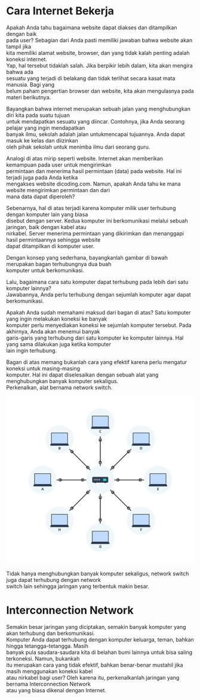 # Cara Internet Bekerja

Apakah Anda tahu bagaimana website dapat diakses dan ditampilkan dengan baik<br>
pada user? Sebagian dari Anda pasti memiliki jawaban bahwa website akan tampil jika<br>
kita memiliki alamat website, browser, dan yang tidak kalah penting adalah koneksi internet.<br>
Yap, hal tersebut tidaklah salah. Jika berpikir lebih dalam, kita akan mengira bahwa ada<br>
sesuatu yang terjadi di belakang dan tidak terlihat secara kasat mata manusia. Bagi yang<br>
belum paham pengertian browser dan website, kita akan mengulasnya pada materi berikutnya.<br>

Bayangkan bahwa internet merupakan sebuah jalan yang menghubungkan diri kita pada suatu tujuan<br>
untuk mendapatkan sesuatu yang diincar. Contohnya, jika Anda seorang pelajar yang ingin mendapatkan<br>
banyak ilmu, sekolah adalah jalan untukmencapai tujuannya. Anda dapat masuk ke kelas dan diizinkan<br>
oleh pihak sekolah untuk menimba ilmu dari seorang guru.<br>

Analogi di atas mirip seperti website. Internet akan memberikan kemampuan pada user untuk mengirimkan<br>
permintaan dan menerima hasil permintaan (data) pada website. Hal ini terjadi juga pada Anda ketika<br>
mengakses website dicoding.com. Namun, apakah Anda tahu ke mana website mengirimkan permintaan dan dari<br>
mana data dapat diperoleh?<br>

Sebenarnya, hal di atas terjadi karena komputer milik user terhubung dengan komputer lain yang biasa<br>
disebut dengan server. Kedua komputer ini berkomunikasi melalui sebuah jaringan, baik dengan kabel atau<br>
nirkabel. Server menerima permintaan yang dikirimkan dan menanggapi hasil permintaannya sehingga website<br>
dapat ditampilkan di komputer user.<br>

Dengan konsep yang sederhana, bayangkanlah gambar di bawah merupakan bagan terhubungnya dua buah<br>
komputer untuk berkomunikasi.<br>

Lalu, bagaimana cara satu komputer dapat terhubung pada lebih dari satu komputer lainnya?<br>
Jawabannya, Anda perlu terhubung dengan sejumlah komputer agar dapat berkomunikasi.<br>

Apakah Anda sudah memahami maksud dari bagan di atas? Satu komputer yang ingin melakukan koneksi ke banyak<br>
komputer perlu menyediakan koneksi ke sejumlah komputer tersebut. Pada akhirnya, Anda akan menemui banyak<br>
garis-garis yang terhubung dari satu komputer ke komputer lainnya. Hal yang sama dilakukan juga ketika komputer<br>
lain ingin terhubung.<br>

Bagan di atas memang bukanlah cara yang efektif karena perlu mengatur koneksi untuk masing-masing<br>
komputer. Hal ini dapat diselesaikan dengan sebuah alat yang menghubungkan banyak komputer sekaligus.<br>
Perkenalkan, alat bernama network switch.<br>

![network switch](img/img01.jpeg)

Tidak hanya menghubungkan banyak komputer sekaligus, network switch juga dapat terhubung dengan network<br>
switch lain sehingga jaringan yang terbentuk makin besar.<br>

# Interconnection Network

Semakin besar jaringan yang diciptakan, semakin banyak komputer yang akan terhubung dan berkomunikasi.<br>
Komputer Anda dapat terhubung dengan komputer keluarga, teman, bahkan hingga tetangga-tetangga. Masih<br>
banyak pula saudara-saudara kita di belahan bumi lainnya untuk bisa saling terkoneksi. Namun, bukankah<br>
itu merupakan cara yang tidak efektif, bahkan benar-benar mustahil jika masih menggunakan koneksi kabel<br>
atau nirkabel bagi user? Oleh karena itu, perkenalkanlah jaringan yang bernama Interconnection Network<br>
atau yang biasa dikenal dengan Internet.<br>

